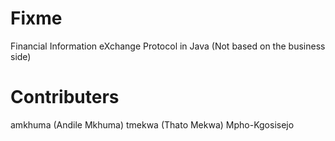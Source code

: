 # Fixme
Financial Information eXchange Protocol in Java (Not based on the business side)

# Contributers 
amkhuma (Andile Mkhuma)
tmekwa (Thato Mekwa)
Mpho-Kgosisejo
